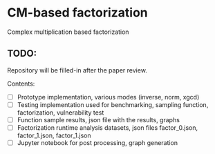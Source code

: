 # CM-based factorization
Complex multiplication based factorization


## TODO:
Repository will be filled-in after the paper review.

Contents:

- [ ] Prototype implementation, various modes (inverse, norm, xgcd)
- [ ] Testing implementation used for benchmarking, sampling function, factorization, vulnerability test
- [ ] Function sample results, json file with the results, graphs
- [ ] Factorization runtime analysis datasets, json files factor_0.json, factor_1.json, factor_1.json
- [ ] Jupyter notebook for post processing, graph generation
